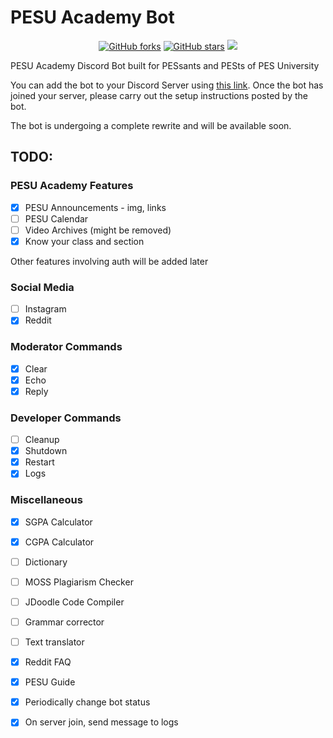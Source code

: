 # PESU Academy Bot

<p align="center">
    <a href="https://github.com/HackerSpace-PESU/pesu-academy-bot/issues" alt="issues">
    <img alt="GitHub forks" src="https://img.shields.io/github/issues/HackerSpace-PESU/pesu-academy-bot"></a>
    <a href="https://github.com/HackerSpace-PESU/pesu-academy-bot/stargazers" alt="Stars">
    <img alt="GitHub stars" src="https://img.shields.io/github/stars/HackerSpace-PESU/pesu-academy-bot"></a>
    <a href="https://github.com/HackerSpace-PESU/pesu-academy-bot/contributors" alt="Contributors">
    <img src="https://img.shields.io/github/contributors/HackerSpace-PESU/pesu-academy-bot"/></a>
</p>

PESU Academy Discord Bot built for PESsants and PESts of PES University

You can add the bot to your Discord Server using [this link](https://discord.com/api/oauth2/authorize?client_id=847138055978614845&permissions=277025647616&scope=bot). Once the bot has joined your server, please carry out the setup instructions posted by the bot.

The bot is undergoing a complete rewrite and will be available soon.

## TODO:

### PESU Academy Features
- [x] PESU Announcements - img, links
- [ ] PESU Calendar
- [ ] Video Archives (might be removed)
- [x] Know your class and section

Other features involving auth will be added later

### Social Media
- [ ] Instagram
- [x] Reddit

### Moderator Commands
- [x] Clear
- [x] Echo
- [x] Reply

### Developer Commands
- [ ] Cleanup
- [x] Shutdown
- [x] Restart
- [x] Logs

### Miscellaneous
- [x] SGPA Calculator
- [x] CGPA Calculator
- [ ] Dictionary
- [ ] MOSS Plagiarism Checker
- [ ] JDoodle Code Compiler
- [ ] Grammar corrector
- [ ] Text translator
- [x] Reddit FAQ
- [x] PESU Guide
- [x] Periodically change bot status
- [x] On server join, send message to logs




